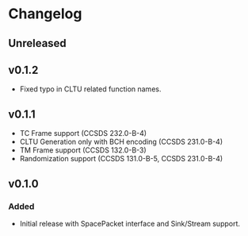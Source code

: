 # Changelog

## Unreleased

## v0.1.2
- Fixed typo in CLTU related function names.

## v0.1.1
- TC Frame support (CCSDS 232.0-B-4)
- CLTU Generation only with BCH encoding (CCSDS 231.0-B-4)
- TM Frame support (CCSDS 132.0-B-3)
- Randomization support (CCSDS 131.0-B-5, CCSDS 231.0-B-4)

## v0.1.0

### Added
 - Initial release with SpacePacket interface and Sink/Stream support.